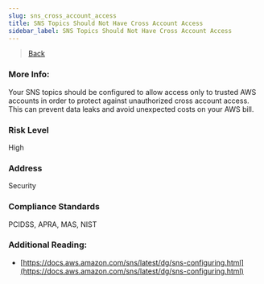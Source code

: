 ```yaml
---
slug: sns_cross_account_access
title: SNS Topics Should Not Have Cross Account Access
sidebar_label: SNS Topics Should Not Have Cross Account Access
---
```

> [Back](../../snsmonitoring)

### More Info:
Your SNS topics should be configured to allow access only to trusted AWS accounts in order to protect against unauthorized cross account access. This can prevent data leaks and avoid unexpected costs on your AWS bill.

### Risk Level
High

### Address
Security

### Compliance Standards
PCIDSS, APRA, MAS, NIST

### Additional Reading:
- [https://docs.aws.amazon.com/sns/latest/dg/sns-configuring.html](https://docs.aws.amazon.com/sns/latest/dg/sns-configuring.html) 

